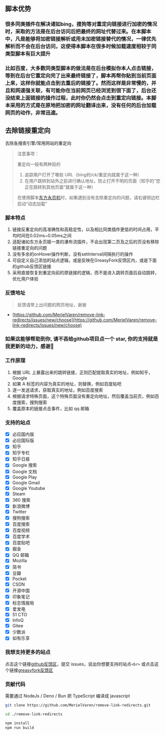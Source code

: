 ## 脚本优势

### 很多同类插件在解决诸如bing，搜狗等对重定向链接进行加密的情况时，采取的方法是在后台访问后把最终的网址代替过来。在本脚本中，凡是能够将加密链接解析或用未加密链接替代的情况，一律优先解析而不会在后台访问，这使得本脚本在很多时候加载速度相较于同类型脚本有巨大提升

### 比如百度，大多数同类型脚本的做法是在后台模拟你本人点击链接，等到在后台它重定向完了出来最终链接了，脚本再帮你贴到当前页面上来，这样你就能点击到去重后的链接了。然而这样是非常慢的，并且和网速强关联，有可能你在当前网页已经浏览到很下面了，后台还没结束上面链接的操作过程，此时你仍然会点击到重定向链接。本脚本采用的方式是在原地把加密的网址翻译出来，没有任何的后台加载网页的动作，非常迅速。

## 去除链接重定向

去除各搜索引擎/常用网站的重定向

> 注意事项：
>
> 重定向一般有两种目的
>
> 1. 追踪用户打开了哪些 URL（bing的/ck/重定向就属于这一种）
> 2. 在用户跳转到站外之前进行确认地址，防止打开不明的页面（知乎的“您正在跳转到其他页面”就属于这一种）
>
> 在使用脚本[东方永页机](https://greasyfork.org/zh-CN/scripts/438684-pagetual)时，如果遇到没有去除重定向的问题，请右键侧边栏启动“动态加载”

### 脚本特点

1. 链接反重定向的高准确性和高稳定性，以及相比同类插件更低的时间占用，平均时间在0.02ms~0.05ms之间
2. 适配诸如东方永页姬一类的瀑布流插件，不会出现第二页及之后的页没有移除链接重定向的问题
3. 没有多余的onHover操作判断，没有setInterval间隔执行的操作
4. 可自定义自己添加的站点逻辑，或是反映在GreasyFork反馈区内，或是下面的github反馈区链接
5. 采用直接恢复到重定向前的原链接的逻辑，而不是进入跳转页面后自动跳转，优化用户体验

### 反馈地址

> 反馈请带上出问题的网页地址，谢谢

- [https://github.com/MerielVaren/remove-link-redirects/issues/new/choose](https://github.com/MerielVaren/remove-link-redirects/issues/new/choose)

### 如果这能够帮助到你, 请不吝给github项目点一个 star, 你的支持就是我更新的动力，感谢🙏

### 工作原理

1. 根据 URL 上暴露出来的跳转链接，正则匹配提取真实的地址，例如知乎，Google
2. 如果 A 标签的内容为真实的地址，则替换，例如百度贴吧
3. 逐一发送请求，获取真实的地址，例如百度搜索
4. 根据请求特殊页面，这个特殊页面没有重定向地址，然后覆盖当前页，例如百度搜索，搜狗搜索
5. 覆盖原本的链接点击事件，比如 qq 邮箱

### 支持的站点

- [X] 必应国内版
- [X] 必应国际版
- [X] 知乎
- [X] 知乎专栏
- [X] 知乎日报
- [X] Google 搜索
- [X] Google 文档
- [X] Google Play
- [X] Google Gmail
- [X] Google Youtube
- [X] Steam
- [X] 360 搜索
- [X] 新浪微博
- [X] Twitter
- [X] 搜狗搜索
- [X] 百度搜索
- [X] 百度视频
- [X] 百度学术
- [X] 百度贴吧
- [X] 掘金
- [X] QQ 邮箱
- [X] Mozilla
- [X] 简书
- [X] 豆瓣
- [X] Pocket
- [X] CSDN
- [X] 开源中国
- [X] 印象笔记
- [X] 标志情报局
- [X] 爱发电
- [X] 51 CTO
- [X] InfoQ
- [X] Gitee
- [X] 少数派
- [X] 如有乐享

### 我想支持更多的站点

点击这个链接[github反馈区](https://github.com/MerielVaren/remove-link-redirects/issues/new/)，提交 issues，说出你想要支持的站点`<br>`
或点击这个链接[greasyfork反馈区](https://greasyfork.org/zh-CN/scripts/483475-%E5%8E%BB%E9%99%A4%E9%93%BE%E6%8E%A5%E9%87%8D%E5%AE%9A%E5%90%91/feedback)

### 贡献代码

需要通过 NodeJs / Deno / Bun 把 TypeScript 编译成 javascript

```bash
git clone https://github.com/MerielVaren/remove-link-redirects.git

cd ./remove-link-redirects

npm install
npm run build
```
